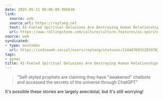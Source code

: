 ```yaml
---
date: 2025-05-11 06:06:04.996630
link:
  source: web
  source_url: https://roytang.net
  text: AI-Fueled Spiritual Delusions Are Destroying Human Relationships
  url: https://www.rollingstone.com/culture/culture-features/ai-spiritual-delusions-destroying-human-relationships-1235330175/
source: web
syndicated:
- type: mastodon
  url: https://indieweb.social/users/roytang/statuses/114487693528597832
tags:
- genai
title: AI-Fueled Spiritual Delusions Are Destroying Human Relationships
---
```


> "Self-styled prophets are claiming they have "awakened" chatbots and accessed the secrets of the universe through ChatGPT"

It's possible these stories are largely anecdotal, but it's still worrying!